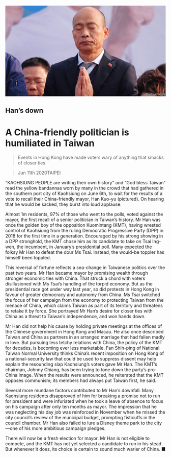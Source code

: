 ![](./images/20200613_ASP005_0.jpg)

## Han’s down

# A China-friendly politician is humiliated in Taiwan

> Events in Hong Kong have made voters wary of anything that smacks of closer ties

> Jun 11th 2020TAIPEI

“KAOHSIUNG PEOPLE are writing their own history” and “God bless Taiwan” read the yellow bandannas worn by many in the crowd that had gathered in the southern port city of Kaohsiung on June 6th, to wait for the results of a vote to recall their China-friendly mayor, Han Kuo-yu (pictured). On hearing that he would be sacked, they burst into loud applause.

Almost 1m residents, 97% of those who went to the polls, voted against the mayor, the first recall of a senior politician in Taiwan’s history. Mr Han was once the golden boy of the opposition Kuomintang (KMT), having wrested control of Kaohsiung from the ruling Democratic Progressive Party (DPP) in 2018 for the first time in a generation. Encouraged by his strong showing in a DPP stronghold, the KMT chose him as its candidate to take on Tsai Ing-wen, the incumbent, in January’s presidential poll. Many expected the folksy Mr Han to defeat the dour Ms Tsai. Instead, the would-be toppler has himself been toppled.

This reversal of fortune reflects a sea-change in Taiwanese politics over the past two years. Mr Han became mayor by promising wealth through stronger economic ties with China. That struck a chord with voters disillusioned with Ms Tsai’s handling of the torpid economy. But as the presidential race got under way last year, so did protests in Hong Kong in favour of greater democracy and autonomy from China. Ms Tsai switched the focus of her campaign from the economy to protecting Taiwan from the menace of China, which claims Taiwan as part of its territory and threatens to retake it by force. She portrayed Mr Han’s desire for closer ties with China as a threat to Taiwan’s independence, and won hands down.

Mr Han did not help his cause by holding private meetings at the offices of the Chinese government in Hong Kong and Macau. He also once described Taiwan and China as partners in an arranged marriage that had fallen madly in love. But pursuing less tetchy relations with China, the policy of the KMT for decades, is becoming ever less marketable. Fan Shih-ping of National Taiwan Normal University thinks China’s recent imposition on Hong Kong of a national-security law that could be used to suppress dissent may help explain the resounding slap Kaohsiung’s voters gave Mr Han. The KMT’s chairman, Johnny Chiang, has been trying to tone down the party’s pro-China image. When the results were announced, he reiterated that the KMT opposes communism; its members had always put Taiwan first, he said.

Several more mundane factors contributed to Mr Han’s downfall. Many Kaohsiung residents disapproved of him for breaking a promise not to run for president and were infuriated when he took a leave of absence to focus on his campaign after only ten months as mayor. The impression that he was neglecting his day job was reinforced in November when he missed the city council’s review of the municipal budget, prompting fisticuffs in the council chamber. Mr Han also failed to lure a Disney theme park to the city—one of his more ambitious campaign pledges.

There will now be a fresh election for mayor. Mr Han is not eligible to compete, and the KMT has not yet selected a candidate to run in his stead. But whenever it does, its choice is certain to sound much warier of China. ■